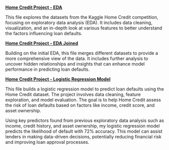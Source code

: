 [**Home Credit Project - EDA**]([https://github.com/lindsahlander/Data-Projects/blob/main/HomeCredit_EDA.Rmd])

This file explores the datasets from the Kaggle Home Credit competition, focusing on exploratory data analysis (EDA). It includes data cleaning, visualization, and an in-depth look at various features to better understand the factors influencing loan defaults.

[**Home Credit Project - EDA Joined**]([https://github.com/lindsahlander/Data-Projects/blob/main/HomeCredit_EDA_Joined.Rmd])

Building on the initial EDA, this file merges different datasets to provide a more comprehensive view of the data. It includes further analysis to uncover hidden relationships and insights that can enhance model performance in predicting loan defaults.

[**Home Credit Project - Logistic Regression Model**
]([url](https://github.com/lindsahlander/Data-Projects/blob/main/HomeCredit_LR_Model.Rmd))

This file builds a logistic regression model to predict loan defaults using the Home Credit dataset. The project involves data cleaning, feature exploration, and model evaluation. The goal is to help Home Credit assess the risk of loan defaults based on factors like income, credit score, and asset ownership.

Using key predictors found from previous exploratory data analysis such as income, credit history, and asset ownership, my logistic regression model predicts the likelihood of default with 72% accuracy. This model can assist lenders in making data-driven decisions, potentially reducing financial risk and improving loan approval processes.
